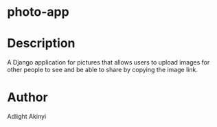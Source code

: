 # photo-app

# Description
A Django application for pictures that allows users to upload images for other people to see and be able to share by copying the image link.

# Author
Adlight Akinyi
